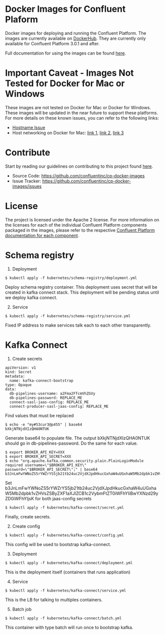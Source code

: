 Docker Images for Confluent Plaform
===

Docker images for deploying and running the Confluent Platform.  The images are currently available on [DockerHub](https://hub.docker.com/u/confluentinc/).  They are currently only available for Confluent Platform 3.0.1 and after.

Full documentation for using the images can be found [here](http://docs.confluent.io/current/cp-docker-images/docs/intro.html).

# Important Caveat - Images Not Tested for Docker for Mac or Windows
	
These images are not tested on Docker for Mac or Docker for Windows. These images will be updated in the near future to support these platforms. For more details on these known issues, you can refer to the following links:

* [Hostname Issue](https://forums.docker.com/t/docker-for-mac-does-not-add-docker-hostname-to-etc-hosts/8620/4)
* Host networking on Docker for Mac: [link 1](https://forums.docker.com/t/should-docker-run-net-host-work/14215), [link 2](https://forums.docker.com/t/net-host-does-not-work/17378/7), [link 3](https://forums.docker.com/t/explain-networking-known-limitations-explain-host/15205/4)

# Contribute

Start by reading our guidelines on contributing to this project found [here](http://docs.confluent.io/current/cp-docker-images/docs/contributing.html).

- Source Code: https://github.com/confluentinc/cp-docker-images
- Issue Tracker: https://github.com/confluentinc/cp-docker-images/issues


# License

The project is licensed under the Apache 2 license. For more information on the licenses for each of the individual Confluent Platform components packaged in the images, please refer to the respective [Confluent Platform documentation for each component](http://docs.confluent.io/current/platform.html).  

# Schema registry
1. Deployment
```
$ kubectl apply -f kubernetes/schema-registry/deployment.yml
```
Deploy schema registry container. This deployment uses secret that will be created in kafka connect stack. This deployment will be pending status until we deploy kafka connect.


2. Service
```
$ kubectl apply -f kubernetes/schema-registry/service.yml
```
Fixed IP address to make services talk each to each other transparently.


# Kafka Connect

1. Create secrets
```
apiVersion: v1
kind: Secret
metadata:
  name: kafka-connect-bootstrap
type: Opaque
data:
  db-pipelines-username: a2Fma2FfcmVhZGVy
  db-pipelines-password: REPLACE_ME
  connect-sasl-jaas-config: REPLACE_ME
  connect-producer-sasl-jaas-config: REPLACE_ME

```
Find values that must be replaced

```
$ echo -e "my#53cur3@p455" | base64
bXkjNTNjdXIzQHA0NTUK
```
Generate base64 to populate file. The output bXkjNTNjdXIzQHA0NTUK should go in db-pipelines-password.
Do the same for each value.

```
$ export BROKER_API_KEY=XXX
$ export BROKER_API_SECRET=XXX
$ echo "org.apache.kafka.common.security.plain.PlainLoginModule required username=\"$BROKER_API_KEY\" password=\"$BROKER_API_SECRET\";" | base64
b3JnLmFwYWNoZS5rYWZrYS5jb21tb24uc2VjdXJpdHkucGxhaW4uUGxhaW5Mb2dpbk1vZHVsZSByZXF1aXJlZCB1c2VybmFtZT0iWFhYIiBwYXNzd29yZD0iWFhYIjsK
```
Set b3JnLmFwYWNoZS5rYWZrYS5jb21tb24uc2VjdXJpdHkucGxhaW4uUGxhaW5Mb2dpbk1vZHVsZSByZXF1aXJlZCB1c2VybmFtZT0iWFhYIiBwYXNzd29yZD0iWFhYIjsK for both jaas-config secrets

```
$ kubectl apply -f kubernetes/kafka-connect/secret.yml
```
Finally, create secrets.


2. Create config
```
$ kubectl apply -f kubernetes/kafka-connect/config.yml
```
This config will be used to bootstrap kafka-connect.


3. Deployment
```
$ kubectl apply -f kubernetes/kafka-connect/deployment.yml
```
This is the deployment itself (containers that runs application)


4. Service
```
$ kubectl apply -f kubernetes/kafka-connect/service.yml
```
This is the LB for talking to multiples containers.


5. Batch job
```
$ kubectl apply -f kubernetes/kafka-connect/batch.yml
```
This container with type batch will run once to bootstrap kafka.
